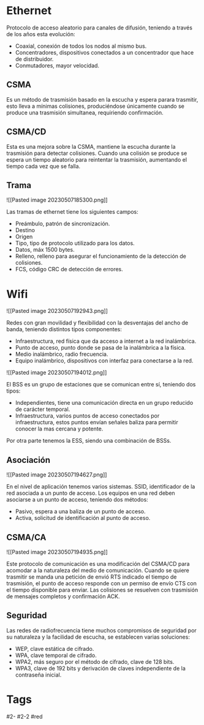 # Ethernet
Protocolo de acceso aleatorio para canales de difusión, teniendo a través de los años esta evolución:
- Coaxial, conexión de todos los nodos al mismo bus.
- Concentradores, dispositivos conectados a un concentrador que hace de distribuidor.
- Conmutadores, mayor velocidad.

## CSMA
Es un método de trasmisión basado en la escucha y espera parara trasmitir, esto lleva a mínimas colisiones, produciéndose únicamente cuando se produce una trasmisión simultanea, requiriendo confirmación.
## CSMA/CD
Esta es una mejora sobre la CSMA, mantiene la escucha durante la trasmisión para detectar colisiones. Cuando una colisión se produce se espera un tiempo aleatorio para reintentar la trasmisión, aumentando el tiempo cada vez que se falla.
## Trama

![[Pasted image 20230507185300.png]]

Las tramas de ethernet tiene los siguientes campos:
- Preámbulo, patrón de sincronización.
- Destino
- Origen
- Tipo, tipo de protocolo utilizado para los datos.
- Datos, máx 1500 bytes.
- Relleno, relleno para asegurar el funcionamiento de la detección de colisiones.
- FCS, código CRC de detección de errores.

# Wifi

![[Pasted image 20230507192943.png]]

Redes con gran movilidad y flexibilidad con la desventajas del ancho de banda, teniendo distintos tipos componentes:
- Infraestructura, red física que da acceso a internet a la red inalámbrica.
- Punto de acceso, punto donde se pasa de la inalámbrica a la física.
- Medio inalámbrico, radio frecuencia.
- Equipo inalámbrico, dispositivos con interfaz para conectarse a la red.

![[Pasted image 20230507194012.png]]

El BSS es un grupo de estaciones que se comunican entre sí, teniendo dos tipos:
- Independientes, tiene una comunicación directa en un grupo reducido de carácter temporal.
- Infraestructura, varios puntos de acceso conectados por infraestructura, estos puntos envían señales baliza para permitir conocer la mas cercana y potente.

Por otra parte tenemos la ESS, siendo una combinación de BSSs.
## Asociación

![[Pasted image 20230507194627.png]]

En el nivel de aplicación tenemos varios sistemas.
SSID, identificador de la red asociada a un punto de acceso.
Los equipos en una red deben asociarse a un punto de acceso, teniendo dos métodos:
- Pasivo, espera a una baliza de un punto de acceso.
- Activa, solicitud de identificación al punto de acceso.

## CSMA/CA

![[Pasted image 20230507194935.png]]

Este protocolo de comunicación es una modificación del CSMA/CD para acomodar a la naturaleza del medio de comunicación.
Cuando se quiere trasmitir se manda una petición de envió RTS indicado el tiempo de trasmisión, el punto de acceso responde con un permiso de envío CTS con el tiempo disponible para enviar. Las colisiones se resuelven con trasmisión de mensajes completos y confirmación ACK.
## Seguridad
Las redes de radiofrecuencia tiene muchos compromisos de seguridad por su naturaleza y la facilidad de escucha, se establecen varias soluciones:
- WEP, clave estática de cifrado.
- WPA, clave temporal de cifrado.
- WPA2, más seguro por el método de cifrado, clave de 128 bits.
- WPA3,  clave de 192 bits y derivación de claves independiente de la contraseña inicial.

# Tags
#2- 
#2-2 
#red 